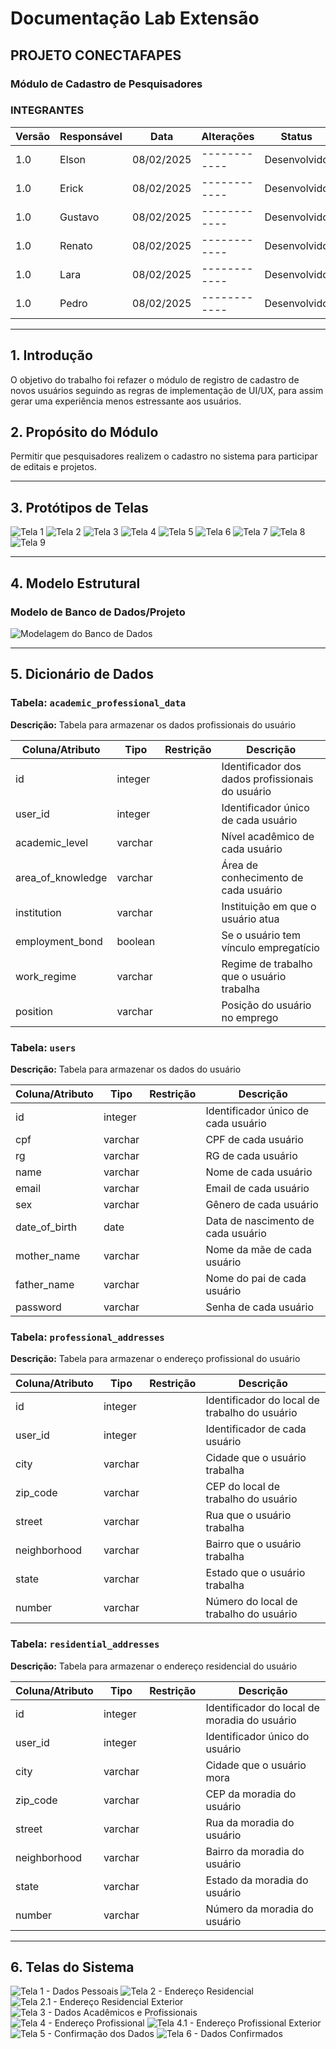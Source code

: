 # Documentação Lab Extensão

## PROJETO CONECTAFAPES  
### Módulo de Cadastro de Pesquisadores  

### INTEGRANTES  
| Versão | Responsável | Data | Alterações | Status |
|---------|-------------|------|------------|--------|
| 1.0 | Elson | 08/02/2025 | ------------ | Desenvolvido |
| 1.0 | Erick | 08/02/2025 | ------------ | Desenvolvido |
| 1.0 | Gustavo | 08/02/2025 | ------------ | Desenvolvido |
| 1.0 | Renato | 08/02/2025 | ------------ | Desenvolvido |
| 1.0 | Lara | 08/02/2025 | ------------ | Desenvolvido |
| 1.0 | Pedro | 08/02/2025 | ------------ | Desenvolvido |

---

## 1. Introdução  
O objetivo do trabalho foi refazer o módulo de registro de cadastro de novos usuários seguindo as regras de implementação de UI/UX, para assim gerar uma experiência menos estressante aos usuários.

## 2. Propósito do Módulo  
Permitir que pesquisadores realizem o cadastro no sistema para participar de editais e projetos.

---

## 3. Protótipos de Telas  
![Tela 1](https://drive.google.com/uc?id=1qdowNSc1xFe-oQ-qN2AX6LGQcnosiefP)
![Tela 2](https://drive.google.com/uc?id=1cxRiEj2WGiwtQ5SalWoNVZiew0Yk7xbO)
![Tela 3](https://drive.google.com/uc?id=1LbA397DAsL7taJp4qSYzGIyHp2_tcjzS)
![Tela 4](https://drive.google.com/uc?id=1G5qSD4BdyMNK68fnVDxJ1zeU4t2oHH7X)
![Tela 5](https://drive.google.com/uc?id=1UqqHGA69RcmQ9rRYhPGP_7lRzofxhacb)
![Tela 6](https://drive.google.com/uc?id=1c7mLljGjILPuA2TwDEcleBdehAmNUUKR)
![Tela 7](https://drive.google.com/uc?id=1pmyMbuUdQmCCmxyBSQ5NaK6mkBlXg0dU)
![Tela 8](https://drive.google.com/uc?id=18cnPA-ZGbK_zu5W-Lsbblj0TDSThHJal)
![Tela 9](https://drive.google.com/uc?id=1ECdKUPJUPjUprwHh6DxH2-U75sO2KsdF)


---

## 4. Modelo Estrutural  

###  Modelo de Banco de Dados/Projeto  
![Modelagem do Banco de Dados](https://drive.google.com/uc?id=19fyBB6oWR_Mdev_hAkKz6w7r0Z2HiEfb)

---

## 5. Dicionário de Dados  
### Tabela: `academic_professional_data`  
**Descrição:** Tabela para armazenar os dados profissionais do usuário  

| Coluna/Atributo | Tipo | Restrição | Descrição |
|----------------|------|------------|------------|
| id | integer | | Identificador dos dados profissionais do usuário |
| user_id | integer | | Identificador único de cada usuário |
| academic_level | varchar | | Nível acadêmico de cada usuário |
| area_of_knowledge | varchar | | Área de conhecimento de cada usuário |
| institution | varchar | | Instituição em que o usuário atua |
| employment_bond | boolean | | Se o usuário tem vínculo empregatício |
| work_regime | varchar | | Regime de trabalho que o usuário trabalha |
| position | varchar | | Posição do usuário no emprego |

### Tabela: `users`  
**Descrição:** Tabela para armazenar os dados do usuário  

| Coluna/Atributo | Tipo | Restrição | Descrição |
|----------------|------|------------|------------|
| id | integer | | Identificador único de cada usuário |
| cpf | varchar | | CPF de cada usuário |
| rg | varchar | | RG de cada usuário |
| name | varchar | | Nome de cada usuário |
| email | varchar | | Email de cada usuário |
| sex | varchar | | Gênero de cada usuário |
| date_of_birth | date | | Data de nascimento de cada usuário |
| mother_name | varchar | | Nome da mãe de cada usuário |
| father_name | varchar | | Nome do pai de cada usuário |
| password | varchar | | Senha de cada usuário |

### Tabela: `professional_addresses`  
**Descrição:** Tabela para armazenar o endereço profissional do usuário  

| Coluna/Atributo | Tipo | Restrição | Descrição |
|----------------|------|------------|------------|
| id | integer | | Identificador do local de trabalho do usuário |
| user_id | integer | | Identificador de cada usuário |
| city | varchar | | Cidade que o usuário trabalha |
| zip_code | varchar | | CEP do local de trabalho do usuário |
| street | varchar | | Rua que o usuário trabalha |
| neighborhood | varchar | | Bairro que o usuário trabalha |
| state | varchar | | Estado que o usuário trabalha |
| number | varchar | | Número do local de trabalho do usuário |

### Tabela: `residential_addresses`  
**Descrição:** Tabela para armazenar o endereço residencial do usuário  

| Coluna/Atributo | Tipo | Restrição | Descrição |
|----------------|------|------------|------------|
| id | integer | | Identificador do local de moradia do usuário |
| user_id | integer | | Identificador único do usuário |
| city | varchar | | Cidade que o usuário mora |
| zip_code | varchar | | CEP da moradia do usuário |
| street | varchar | | Rua da moradia do usuário |
| neighborhood | varchar | | Bairro da moradia do usuário |
| state | varchar | | Estado da moradia do usuário |
| number | varchar | | Número da moradia do usuário |

---

## 6. Telas do Sistema  
![Tela 1 - Dados Pessoais](https://drive.google.com/uc?id=1WlqVBzEo4qygFVM4o8caGg9vv_MVlEkT)
![Tela 2 - Endereço Residencial](https://drive.google.com/uc?id=1BzZshWeR-ecVVJBPIhKxLdwHJYnInHar)
![Tela 2.1 - Endereço Residencial Exterior](https://drive.google.com/uc?id=1oGzvdKzjE-bvat4kGceendCZKG7BNtxo)
![Tela 3 - Dados Acadêmicos e Profissionais](https://drive.google.com/uc?id=1BYA6Mh6rc7xz55lIfBk23I6SRL10GzYe)
![Tela 4 - Endereço Profissional](https://drive.google.com/uc?id=1GY02UzjTqZXDSWY9a5NraV-ljITavV8Q)
![Tela 4.1 - Endereço Profissional Exterior](https://drive.google.com/uc?id=1MnuC9_lD93TMSTAvpUr0OhnGAxScvHGq)
![Tela 5 - Confirmação dos Dados](https://drive.google.com/uc?id=18HUjIZIBT3Y44Djq8i8wbHhgdi-3cfhw)
![Tela 6 - Dados Confirmados](https://drive.google.com/uc?id=1wulEYx6sdM7jl9JD5YXn5Z_iQVzrt1Nu)
